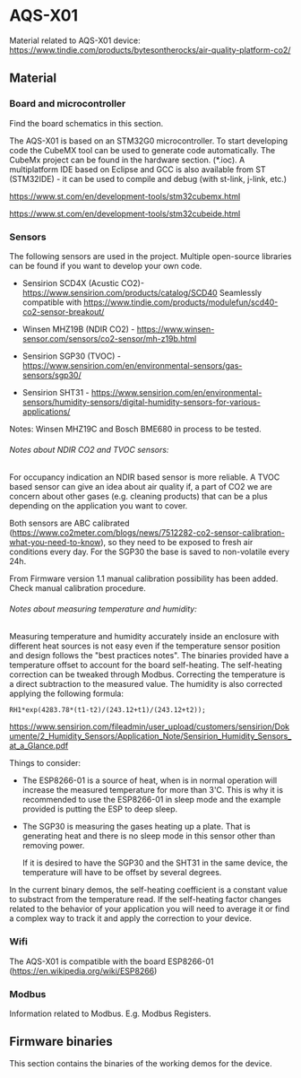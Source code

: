 # AQS-X01
Material related to AQS-X01 device: https://www.tindie.com/products/bytesontherocks/air-quality-platform-co2/

## Material

### Board and microcontroller

Find the board schematics in this section.

The AQS-X01 is based on an STM32G0 microcontroller. To start developing code the CubeMX tool can be used to generate code automatically. The CubeMx project can be found in the hardware section. (*.ioc). A multiplatform IDE based on Eclipse and GCC is also available  from ST (STM32IDE) - it can be used to compile and debug (with st-link, j-link, etc.)

https://www.st.com/en/development-tools/stm32cubemx.html

https://www.st.com/en/development-tools/stm32cubeide.html

### Sensors

The following sensors are used in the project. Multiple open-source libraries can be found if you want to develop your own code.

- Sensirion SCD4X (Acustic CO2)- https://www.sensirion.com/products/catalog/SCD40
  Seamlessly compatible with https://www.tindie.com/products/modulefun/scd40-co2-sensor-breakout/

- Winsen MHZ19B (NDIR CO2) - https://www.winsen-sensor.com/sensors/co2-sensor/mh-z19b.html
- Sensirion SGP30 (TVOC) - https://www.sensirion.com/en/environmental-sensors/gas-sensors/sgp30/
- Sensirion SHT31 - https://www.sensirion.com/en/environmental-sensors/humidity-sensors/digital-humidity-sensors-for-various-applications/

Notes:  Winsen MHZ19C and Bosch BME680 in process to be tested.

###### Notes about NDIR CO2 and TVOC sensors:

For occupancy indication an NDIR based sensor is more reliable. A TVOC based sensor can give an idea about air quality if, a part of CO2 we are concern about other gases (e.g. cleaning products) that can be a plus depending on the application you want to cover.

Both sensors are ABC calibrated (https://www.co2meter.com/blogs/news/7512282-co2-sensor-calibration-what-you-need-to-know), so they need to be exposed to fresh air conditions every day. For the SGP30 the base is saved to non-volatile every 24h.

From Firmware version 1.1 manual calibration possibility has been added. Check manual calibration procedure.

###### Notes about measuring temperature and humidity:

Measuring temperature and humidity accurately inside an enclosure with different heat sources is not easy even if the temperature sensor position and design follows the "best practices notes". The binaries provided have a temperature offset to account for the board self-heating. The self-heating correction can be tweaked through Modbus. Correcting the temperature is a direct subtraction to the measured value. The humidity is also corrected applying the following formula:

```
RH1*exp(4283.78*(t1-t2)/(243.12+t1)/(243.12+t2));
```

https://www.sensirion.com/fileadmin/user_upload/customers/sensirion/Dokumente/2_Humidity_Sensors/Application_Note/Sensirion_Humidity_Sensors_at_a_Glance.pdf

Things to consider:

- The ESP8266-01 is a source of heat, when is in normal operation will increase the measured temperature for more than 3'C. This is why it is recommended to use the ESP8266-01 in sleep mode and the example provided is putting the ESP to deep sleep.

- The SGP30 is measuring the gases heating up a plate. That is generating heat and there is no sleep mode in this sensor other than removing power.

  If it is desired to have the SGP30 and the SHT31 in the same device, the temperature will have to be offset by several degrees.

In the current binary demos, the self-heating coefficient is a constant value to substract from the temperature read. If the self-heating factor changes related to the behavior of your application you will need to average it or find a complex way to track it and apply the correction to your device.

### Wifi

The AQS-X01 is compatible with the board ESP8266-01 (https://en.wikipedia.org/wiki/ESP8266)

### Modbus

Information related to Modbus. E.g. Modbus Registers.

## Firmware binaries

This section contains the binaries of the working demos for the device.
